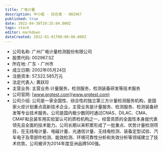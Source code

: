 ```yaml
---
title: 广电计量
description: 中小板 - 综合类 - 002967
published: true
date: 2022-04-30T19:25:04.000Z
tags: stock
editor: markdown
dateCreated: 2022-01-01T00:00:00.000Z
---
```


- 公司名称: 广州广电计量检测股份有限公司
- 股票代码: 002967.SZ
- 所在地: 广东 - 广州市
- 成立日期: 2002年05月24日
- 注册资本: 57,522.585万元
- 法定代表人: 黄跃珍
- 主营业务: 主营业务:计量服务，检测服务，检测装备研发等技术服务
- 公司官网: [www.grgtest.com](www.grgtest.com)
- 公司介绍: 公司是一家全国性、综合性的独立第三方计量检测服务机构，是国家火炬计划重点高新技术企业，主营业务是计量服务、检测服务、检测装备研发等专业技术服务。公司是国内极少数同时通过CNAS、DILAC、CMA、CMAF和总装军用实验室认可的质检机构之一，经营资质的全面性本身就代表领先且全面的技术能力。公司长期以来积累形成了一批重点、优势计量检测项目，在无线电计量、电磁计量、光通信计量、无线电检测、装备定型试验、汽车电子及零部件检测、能效检测、环境可靠性分析和失效分析等领域建立了技术优势。公司被评为2014年度亚洲品牌500强。


